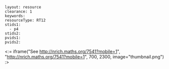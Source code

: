 ````
layout: resource
clearance: 1
keywords:
resourceType: RT12
stids1: 
  - p4
stids2:
pvids1:
pvids2:

````

<:= iframe("See http://nrich.maths.org/7541?mobile=1", "http://nrich.maths.org/7541?mobile=1", 700, 2300, image="thumbnail.png") :>

